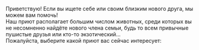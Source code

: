 Приветствую! Если вы ищете себе или своим близким нового друга, мы можем вам помочь!  
Наш приют располагает большим числом животных, среди которых вы не несомненно найдёте нового члена семьи, будь то всем привычные пушистые друзья или кто-то экзотический...  
Пожалуйста, выберите какой приют вас сейчас интересует:
